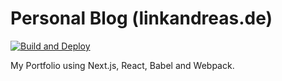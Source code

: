 # Personal Blog (linkandreas.de)

[![Build and Deploy](https://github.com/LinkAndreas/linkandreas.github.io/actions/workflows/main.yml/badge.svg)](https://github.com/LinkAndreas/linkandreas.github.io/actions/workflows/main.yml)

My Portfolio using Next.js, React, Babel and Webpack.
